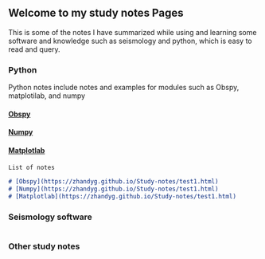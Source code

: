 ## Welcome to my study notes Pages

This is some of the notes I have summarized while using and learning some software and knowledge such as seismology and python, which is easy to read and query.

### Python

Python notes include notes and examples for modules such as Obspy, matplotilab, and numpy

#### [Obspy](https://zhandyg.github.io/Study-notes/test1.html)
#### [Numpy](https://zhandyg.github.io/Study-notes/test1.html)
#### [Matplotlab](https://zhandyg.github.io/Study-notes/test1.html)

```markdown
List of notes

# [Obspy](https://zhandyg.github.io/Study-notes/test1.html)
# [Numpy](https://zhandyg.github.io/Study-notes/test1.html)
# [Matplotlab](https://zhandyg.github.io/Study-notes/test1.html)

```
### Seismology software

```markdown

```
### Other study notes

```markdown

```

